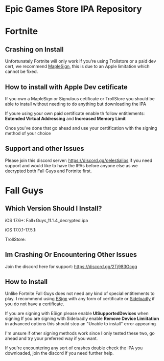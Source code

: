 # Epic Games Store IPA Repository

# Fortnite

## Crashing on Install
Unfortunately Fortnite will only work if you're using Trollstore or a paid dev cert, we recommend [MapleSign](https://maplesign.ca/),  this is due to an Apple limitation which cannot be fixed.

## How to install with Apple Dev cetificate 
If you own a MapleSign or Signulous cetificate or TrollStore you should be able to install without needing to do anything but downloading the IPA

If youre using your own paid certificate enable th follow entitlements:
**Extended Virtual Addressing** and **Increased Memory Limit**

Once you've done that go ahead and use your certification with the signing method of your choice

## Support and other Issues
Please join this discord server: https://discord.gg/celestialios if you need support and would like to have the IPAs before anyone else as we decrypted both Fall Guys and Fortnite first.

# Fall Guys

## Which Version Should I Install?

iOS 17.6+: Fall+Guys_11.1.4_decrypted.ipa

iOS 17.0.1-17.5.1:

TrollStore:

## Im Crashing Or Encountering Other Issues
Join the discord here for support: https://discord.gg/2Tj983Gcgq

## How to Install
Unlike Fortnite Fall Guys does not need any kind of special entitlements to play.
I recommend using [ESign](https://esign.yyyue.xyz/) with any form of certificate or [Sideloadly](https://sideloadly.io/) if you do not have a certificate.

If you are signing with ESign please enable **UISupportedDevices** when signing
If you are signing with Sideloadly enable **Remove Device Limiitation** in advanced options this should stop an "Unable to install" error appearing

I'm unsure if other signing methods work since I only tested these two, go ahead and try your preferred way if you want.

If you're encountering any sort of crashes double check the IPA you downloaded, join the discord if you need further help.
